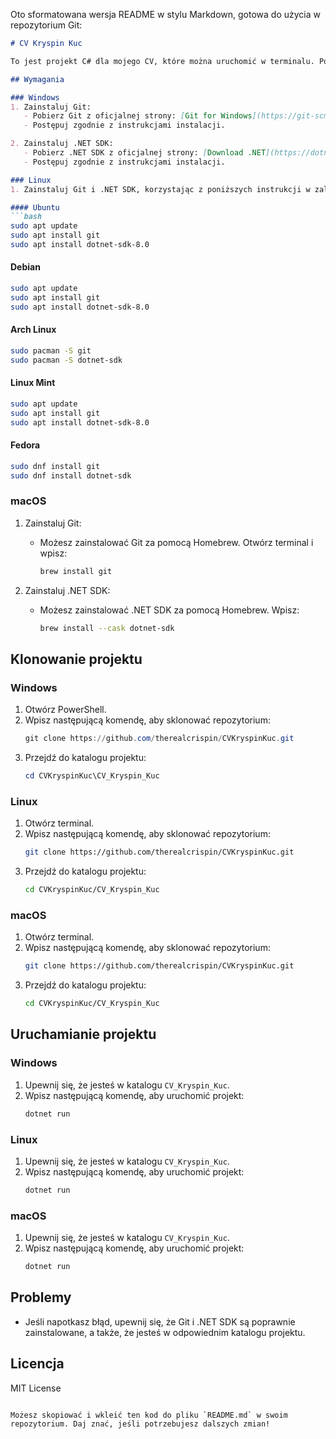 Oto sformatowana wersja README w stylu Markdown, gotowa do użycia w repozytorium Git:

```markdown
# CV Kryspin Kuc

To jest projekt C# dla mojego CV, które można uruchomić w terminalu. Poniżej znajdziesz instrukcje dotyczące uruchomienia projektu w systemie Windows, Linux i macOS.

## Wymagania

### Windows
1. Zainstaluj Git:
   - Pobierz Git z oficjalnej strony: [Git for Windows](https://git-scm.com/download/win).
   - Postępuj zgodnie z instrukcjami instalacji.

2. Zainstaluj .NET SDK:
   - Pobierz .NET SDK z oficjalnej strony: [Download .NET](https://dotnet.microsoft.com/download/dotnet).
   - Postępuj zgodnie z instrukcjami instalacji.

### Linux
1. Zainstaluj Git i .NET SDK, korzystając z poniższych instrukcji w zależności od używanego systemu:

#### Ubuntu
```bash
sudo apt update
sudo apt install git
sudo apt install dotnet-sdk-8.0
```

#### Debian
```bash
sudo apt update
sudo apt install git
sudo apt install dotnet-sdk-8.0
```

#### Arch Linux
```bash
sudo pacman -S git
sudo pacman -S dotnet-sdk
```

#### Linux Mint
```bash
sudo apt update
sudo apt install git
sudo apt install dotnet-sdk-8.0
```

#### Fedora
```bash
sudo dnf install git
sudo dnf install dotnet-sdk
```

### macOS
1. Zainstaluj Git:
   - Możesz zainstalować Git za pomocą Homebrew. Otwórz terminal i wpisz:
     ```bash
     brew install git
     ```

2. Zainstaluj .NET SDK:
   - Możesz zainstalować .NET SDK za pomocą Homebrew. Wpisz:
     ```bash
     brew install --cask dotnet-sdk
     ```

## Klonowanie projektu

### Windows
1. Otwórz PowerShell.
2. Wpisz następującą komendę, aby sklonować repozytorium:
   ```powershell
   git clone https://github.com/therealcrispin/CVKryspinKuc.git
   ```
3. Przejdź do katalogu projektu:
   ```powershell
   cd CVKryspinKuc\CV_Kryspin_Kuc
   ```

### Linux
1. Otwórz terminal.
2. Wpisz następującą komendę, aby sklonować repozytorium:
   ```bash
   git clone https://github.com/therealcrispin/CVKryspinKuc.git
   ```
3. Przejdź do katalogu projektu:
   ```bash
   cd CVKryspinKuc/CV_Kryspin_Kuc
   ```

### macOS
1. Otwórz terminal.
2. Wpisz następującą komendę, aby sklonować repozytorium:
   ```bash
   git clone https://github.com/therealcrispin/CVKryspinKuc.git
   ```
3. Przejdź do katalogu projektu:
   ```bash
   cd CVKryspinKuc/CV_Kryspin_Kuc
   ```

## Uruchamianie projektu

### Windows
1. Upewnij się, że jesteś w katalogu `CV_Kryspin_Kuc`.
2. Wpisz następującą komendę, aby uruchomić projekt:
   ```powershell
   dotnet run
   ```

### Linux
1. Upewnij się, że jesteś w katalogu `CV_Kryspin_Kuc`.
2. Wpisz następującą komendę, aby uruchomić projekt:
   ```bash
   dotnet run
   ```

### macOS
1. Upewnij się, że jesteś w katalogu `CV_Kryspin_Kuc`.
2. Wpisz następującą komendę, aby uruchomić projekt:
   ```bash
   dotnet run
   ```

## Problemy
- Jeśli napotkasz błąd, upewnij się, że Git i .NET SDK są poprawnie zainstalowane, a także, że jesteś w odpowiednim katalogu projektu.

## Licencja
MIT License
```

Możesz skopiować i wkleić ten kod do pliku `README.md` w swoim repozytorium. Daj znać, jeśli potrzebujesz dalszych zmian!
